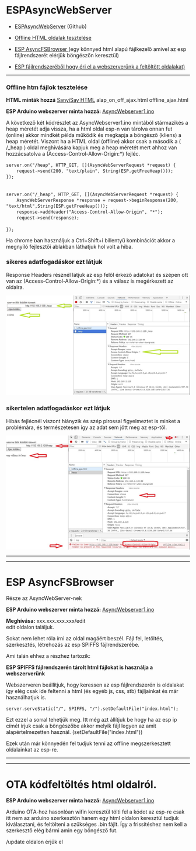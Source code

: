 # ESPAsyncWebServer 


- [ESPAsyncWebServer](https://github.com/me-no-dev/ESPAsyncWebServer) (Github)

- [Offline HTML oldalak tesztelése](https://github.com/SanyiSay/ESP8266/tree/master/AsyncWebserver#htm-f%C3%A1jlok-tesztel%C3%A9se)  

- [ESP AsyncFSBrowser ](https://github.com/SanyiSay/ESP8266/blob/master/AsyncWebserver/README.md#esp-asyncfsbrowser)  (egy könnyed html alapú fájlkezelő amivel az esp fájlrendszerét elérjük böngészőn keresztül)

- [ESP fájlrendszeréből hogy éri el a webszerverünk a feltöltött oldalakat) ](https://github.com/SanyiSay/ESP8266/blob/master/AsyncWebserver/README.md#esp-asyncfsbrowser)



----
### Offline htm fájlok tesztelése 

**HTML minták hozzá**  [SanyiSay HTML](https://github.com/SanyiSay/ESP8266/tree/master/HTML) 
alap_on_off_ajax.html
offline_ajax.html

**ESP Arduino webszerver minta hozzá:**
[AsyncWebserver1.ino](https://github.com/SanyiSay/ESP8266/blob/master/AsyncWebserver/AsyncWebserver1.ino)

A következő két kódrészlet az AsyncWebserver1.ino mintából stármazikés a heap méretét adja vissza, ha a html oldal esp-n van tárolva onnan fut (online) akkor mindkét példa működik és megkapja a böngésző (kliens) a heap méretét. Viszont ha a HTML oldal (offline) akkor csak a második a ( /_heap ) oldal meghívására kapjuk meg a heap méretét mert ahhoz van hozzácsatolva a (Access-Control-Allow-Origin:*) fejléc.

    server.on("/heap", HTTP_GET, [](AsyncWebServerRequest *request) {
		request->send(200, "text/plain", String(ESP.getFreeHeap()));
	});


    server.on("/_heap", HTTP_GET, [](AsyncWebServerRequest *request) {
		AsyncWebServerResponse *response = request->beginResponse(200, "text/html",String(ESP.getFreeHeap()));
		response->addHeader("Access-Control-Allow-Origin", "*");
		request->send(response);

	});


Ha chrome ban használjuk a Ctrl+Shift+i  billentyű kombinációt akkor a megnyíló fejlesztői ablakban láthatjuk hol volt a hiba.

### sikeres adatfogadáskor ezt látjuk

Response Headers résznél látjuk az esp felől érkező adatokat és szépen ott van az (Access-Control-Allow-Origin:*) és a válasz is megérkezett az oldalra. 

![Sikeres adatfogadás](https://github.com/SanyiSay/ESP8266/blob/master/DOC/origin_ok.JPG?raw=true)

### sikertelen adatfogadáskor ezt látjuk

Hibás fejlécnél viszont hiányzik és szép pirossal figyelmeztet is minket a problémára, és természetesen így az adat sem jött meg az esp-től.

![Sikeres adatfogadás](https://github.com/SanyiSay/ESP8266/blob/master/DOC/origin_hiba.JPG?raw=true)

----------

----------

# ESP AsyncFSBrowser

Része az AsyncWebServer-nek


**ESP Arduino webszerver minta hozzá:**
[AsyncWebserver1.ino](https://github.com/SanyiSay/ESP8266/blob/master/AsyncWebserver/AsyncWebserver1.ino)

**Meghívása:**
 xxx.xxx.xxx.xxx/edit  
edit oldalon találjuk.
 
Sokat nem lehet róla írni az oldal magáért beszél. 
Fájl fel, letöltés, szerkesztés, létrehozás az esp SPIFFS fájlrendszerébe.


Ami talán ehhez a részhez tartozik:

**ESP SPIFFS fájlrendszerén tárolt html fájlokat is használja a webszerverünk**

Webszerveren beállítjuk, hogy keressen az esp fájlrendszerén is oldalakat így elég csak ide feltenni a html (és egyéb js, css, stb) fájljainkat és már használhatjuk is. 

    server.serveStatic("/", SPIFFS, "/").setDefaultFile("index.html");

Ezt ezzel a sorral tehetjük meg. Itt még azt állítjuk be hogy ha az esp ip címét írjuk csak a böngészőbe akkor melyik fájl legyen az amit alapértelmezetten használ. (setDefaultFile("index.html"))

Ezek után már könnyedén fel tudjuk tenni az offline megszerkesztett oldalainkat az esp-re.

----------


----------
# OTA kódfeltöltés html oldalról.
**ESP Arduino webszerver minta hozzá:**
[AsyncWebserver1.ino](https://github.com/SanyiSay/ESP8266/blob/master/AsyncWebserver/AsyncWebserver1.ino)

Arduino OTA-hoz hasonlóan wifin keresztül tölti fel a kódot az esp-re csak itt nem az arduino szerkesztőn hanem egy html oldalon keresztül tudjuk kiválasztani, és feltölteni a szükséges .bin fájlt. Így a frissítéshez nem kell a szerkesztő elég bármi amin egy böngésző fut.
 
/update oldalon érjük el 
